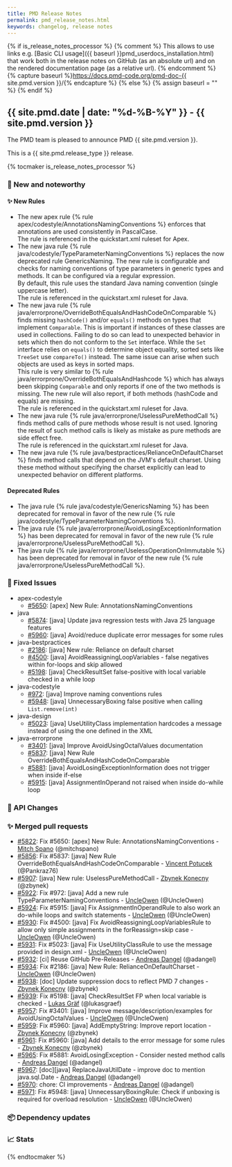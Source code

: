 ```yaml
---
title: PMD Release Notes
permalink: pmd_release_notes.html
keywords: changelog, release notes
---
```


{% if is_release_notes_processor %}
{% comment %}
This allows to use links e.g. [Basic CLI usage]({{ baseurl }}pmd_userdocs_installation.html) that work both
in the release notes on GitHub (as an absolute url) and on the rendered documentation page (as a relative url).
{% endcomment %}
{% capture baseurl %}https://docs.pmd-code.org/pmd-doc-{{ site.pmd.version }}/{% endcapture %}
{% else %}
{% assign baseurl = "" %}
{% endif %}

## {{ site.pmd.date | date: "%d-%B-%Y" }} - {{ site.pmd.version }}

The PMD team is pleased to announce PMD {{ site.pmd.version }}.

This is a {{ site.pmd.release_type }} release.

{% tocmaker is_release_notes_processor %}

### 🚀 New and noteworthy

#### ✨ New Rules
* The new apex rule {% rule apex/codestyle/AnnotationsNamingConventions %} enforces that annotations
  are used consistently in PascalCase.  
  The rule is referenced in the quickstart.xml ruleset for Apex.
* The new java rule {% rule java/codestyle/TypeParameterNamingConventions %} replaces the now deprecated rule
  GenericsNaming. The new rule is configurable and checks for naming conventions of type parameters in
  generic types and methods. It can be configured via a regular expression.  
  By default, this rule uses the standard Java naming convention (single uppercase letter).  
  The rule is referenced in the quickstart.xml ruleset for Java.
* The new java rule {% rule java/errorprone/OverrideBothEqualsAndHashCodeOnComparable %} finds missing
  `hashCode()` and/or `equals()` methods on types that implement `Comparable`. This is important if
  instances of these classes are used in collections. Failing to do so can lead to unexpected behavior in sets
  which then do not conform to the `Set` interface. While the `Set` interface relies on
  `equals()` to determine object equality, sorted sets like `TreeSet` use
  `compareTo()` instead. The same issue can arise when such objects are used
  as keys in sorted maps.  
  This rule is very similar to {% rule java/errorprone/OverrideBothEqualsAndHashcode %} which has always been
  skipping `Comparable` and only reports if one of the two methods is missing. The new rule will also report,
  if both methods (hashCode and equals) are missing.  
  The rule is referenced in the quickstart.xml ruleset for Java.
* The new java rule {% rule java/errorprone/UselessPureMethodCall %} finds method calls of pure methods
  whose result is not used. Ignoring the result of such method calls is likely as mistake as pure
  methods are side effect free.  
  The rule is referenced in the quickstart.xml ruleset for Java.
* The new java rule {% rule java/bestpractices/RelianceOnDefaultCharset %} finds method calls that
  depend on the JVM's default charset. Using these method without specifying the charset explicitly
  can lead to unexpected behavior on different platforms.

#### Deprecated Rules
* The java rule {% rule java/codestyle/GenericsNaming %} has been deprecated for removal in favor
  of the new rule {% rule java/codestyle/TypeParameterNamingConventions %}.
* The java rule {% rule java/errorprone/AvoidLosingExceptionInformation %} has been deprecated for removal
  in favor of the new rule {% rule java/errorprone/UselessPureMethodCall %}.
* The java rule {% rule java/errorprone/UselessOperationOnImmutable %} has been deprecated for removal
  in favor of the new rule {% rule java/errorprone/UselessPureMethodCall %}.

### 🐛 Fixed Issues
* apex-codestyle
  * [#5650](https://github.com/pmd/pmd/issues/5650): \[apex] New Rule: AnnotationsNamingConventions
* java
  * [#5874](https://github.com/pmd/pmd/issues/5874): \[java] Update java regression tests with Java 25 language features
  * [#5960](https://github.com/pmd/pmd/issues/5960): \[java] Avoid/reduce duplicate error messages for some rules
* java-bestpractices
  * [#2186](https://github.com/pmd/pmd/issues/2186): \[java] New rule: Reliance on default charset
  * [#4500](https://github.com/pmd/pmd/issues/4500): \[java] AvoidReassigningLoopVariables - false negatives within for-loops and skip allowed
  * [#5198](https://github.com/pmd/pmd/issues/5198): \[java] CheckResultSet false-positive with local variable checked in a while loop
* java-codestyle
  * [#972](https://github.com/pmd/pmd/issues/972): \[java] Improve naming conventions rules
  * [#5948](https://github.com/pmd/pmd/issues/5948): \[java] UnnecessaryBoxing false positive when calling `List.remove(int)`
* java-design
  * [#5023](https://github.com/pmd/pmd/issues/5023): \[java] UseUtilityClass implementation hardcodes a message instead of using the one defined in the XML
* java-errorprone
  * [#3401](https://github.com/pmd/pmd/issues/3401): \[java] Improve AvoidUsingOctalValues documentation
  * [#5837](https://github.com/pmd/pmd/issues/5837): \[java] New Rule OverrideBothEqualsAndHashCodeOnComparable
  * [#5881](https://github.com/pmd/pmd/issues/5881): \[java] AvoidLosingExceptionInformation does not trigger when inside if-else
  * [#5915](https://github.com/pmd/pmd/issues/5915): \[java] AssignmentInOperand not raised when inside do-while loop

### 🚨 API Changes

### ✨ Merged pull requests
<!-- content will be automatically generated, see /do-release.sh -->
* [#5822](https://github.com/pmd/pmd/pull/5822): Fix #5650: \[apex] New Rule: AnnotationsNamingConventions - [Mitch Spano](https://github.com/mitchspano) (@mitchspano)
* [#5856](https://github.com/pmd/pmd/pull/5856): Fix #5837: \[java] New Rule OverrideBothEqualsAndHashCodeOnComparable - [Vincent Potucek](https://github.com/Pankraz76) (@Pankraz76)
* [#5907](https://github.com/pmd/pmd/pull/5907): \[java] New rule: UselessPureMethodCall - [Zbynek Konecny](https://github.com/zbynek) (@zbynek)
* [#5922](https://github.com/pmd/pmd/pull/5922): Fix #972: \[java] Add a new rule TypeParameterNamingConventions - [UncleOwen](https://github.com/UncleOwen) (@UncleOwen)
* [#5924](https://github.com/pmd/pmd/pull/5924): Fix #5915: \[java] Fix AssignmentInOperandRule to also work an do-while loops and switch statements - [UncleOwen](https://github.com/UncleOwen) (@UncleOwen)
* [#5930](https://github.com/pmd/pmd/pull/5930): Fix #4500: \[java] Fix AvoidReassigningLoopVariablesRule to allow only simple assignments in the forReassign=skip case - [UncleOwen](https://github.com/UncleOwen) (@UncleOwen)
* [#5931](https://github.com/pmd/pmd/pull/5931): Fix #5023: \[java] Fix UseUtilityClassRule to use the message provided in design.xml - [UncleOwen](https://github.com/UncleOwen) (@UncleOwen)
* [#5932](https://github.com/pmd/pmd/pull/5932): \[ci] Reuse GitHub Pre-Releases - [Andreas Dangel](https://github.com/adangel) (@adangel)
* [#5934](https://github.com/pmd/pmd/pull/5934): Fix #2186: \[java] New Rule: RelianceOnDefaultCharset - [UncleOwen](https://github.com/UncleOwen) (@UncleOwen)
* [#5938](https://github.com/pmd/pmd/pull/5938): \[doc] Update suppression docs to reflect PMD 7 changes - [Zbynek Konecny](https://github.com/zbynek) (@zbynek)
* [#5939](https://github.com/pmd/pmd/pull/5939): Fix #5198: \[java] CheckResultSet FP when local variable is checked - [Lukas Gräf](https://github.com/lukasgraef) (@lukasgraef)
* [#5957](https://github.com/pmd/pmd/pull/5957): Fix #3401: \[java] Improve message/description/examples for AvoidUsingOctalValues - [UncleOwen](https://github.com/UncleOwen) (@UncleOwen)
* [#5959](https://github.com/pmd/pmd/pull/5959): Fix #5960: \[java] AddEmptyString: Improve report location - [Zbynek Konecny](https://github.com/zbynek) (@zbynek)
* [#5961](https://github.com/pmd/pmd/pull/5961): Fix #5960: \[java] Add details to the error message for some rules - [Zbynek Konecny](https://github.com/zbynek) (@zbynek)
* [#5965](https://github.com/pmd/pmd/pull/5965): Fix #5881: AvoidLosingException - Consider nested method calls - [Andreas Dangel](https://github.com/adangel) (@adangel)
* [#5967](https://github.com/pmd/pmd/pull/5967): \[doc]\[java] ReplaceJavaUtilDate - improve doc to mention java.sql.Date - [Andreas Dangel](https://github.com/adangel) (@adangel)
* [#5970](https://github.com/pmd/pmd/pull/5970): chore: CI improvements - [Andreas Dangel](https://github.com/adangel) (@adangel)
* [#5971](https://github.com/pmd/pmd/pull/5971): Fix #5948: \[java] UnnecessaryBoxingRule: Check if unboxing is required for overload resolution - [UncleOwen](https://github.com/UncleOwen) (@UncleOwen)

### 📦 Dependency updates
<!-- content will be automatically generated, see /do-release.sh -->

### 📈 Stats
<!-- content will be automatically generated, see /do-release.sh -->

{% endtocmaker %}


